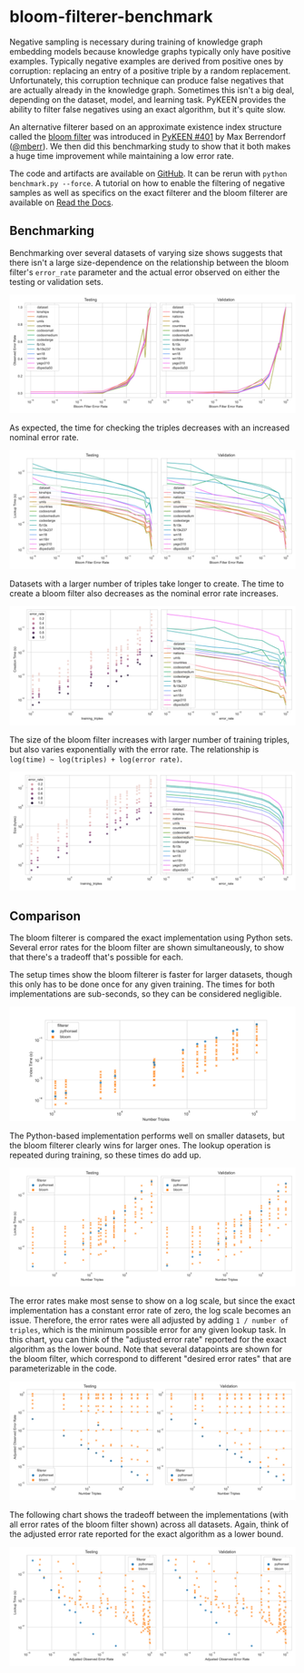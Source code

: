 # bloom-filterer-benchmark

Negative sampling is necessary during training of knowledge graph embedding models because knowledge graphs typically
only have positive examples. Typically negative examples are derived from positive ones by corruption: replacing an 
entry of a positive triple by a random replacement. Unfortunately, this corruption technique can produce false 
negatives that are actually already in the knowledge graph. Sometimes this isn't a big deal, depending on the 
dataset, model, and learning task. PyKEEN provides the ability to filter false negatives using an exact algorithm, 
but it's quite slow.

An alternative filterer based on an approximate existence index structure called the
[bloom filter](https://en.wikipedia.org/wiki/Bloom_filter) was introduced in
[PyKEEN #401](https://github.com/pykeen/pykeen/pull/401) by Max Berrendorf ([@mberr](https://github.com/mberr)).
We then did this benchmarking study to show that it both makes a huge time improvement while maintaining a low
error rate.

The code and artifacts are available on [GitHub](https://github.com/pykeen/bloom-filterer-benchmark). 
It can be rerun with `python benchmark.py --force`.  A tutorial on how to enable the filtering of negative 
samples as well as specifics on the exact filterer and the bloom filterer are available on
[Read the Docs](https://pykeen.readthedocs.io/en/latest/reference/negative_sampling.html).

## Benchmarking

Benchmarking over several datasets of varying size shows suggests that there isn't a large size-dependence on the
relationship between the bloom filter's
`error_rate` parameter and the actual error observed on either the testing or validation sets.

<img src="charts/errors.svg" />

As expected, the time for checking the triples decreases with an increased nominal error rate.

<img src="charts/lookup_times.svg" />

Datasets with a larger number of triples take longer to create. The time to create a bloom filter also decreases as the
nominal error rate increases.

<img src="charts/creation_times.svg" />

The size of the bloom filter increases with larger number of training triples, but also varies exponentially with the
error rate. The relationship is `log(time) ~ log(triples) + log(error rate)`.

<img src="charts/sizes.svg" />

## Comparison

The bloom filterer is compared the exact implementation using Python sets. Several error rates
for the bloom filter are shown simultaneously, to show that there's a tradeoff that's possible for each.

The setup times show the bloom filterer is faster for larger datasets, though this only has to be done once
for any given training. The times for both implementations are sub-seconds, so they can be considered negligible.

<img src="charts/comparison/setup.svg" />

The Python-based implementation performs well on smaller datasets, but the bloom filterer clearly wins for larger
ones. The lookup operation is repeated during training, so these times do add up.

<img src="charts/comparison/lookup_times.svg" />

The error rates make most sense to show on a log scale, but since the exact implementation has a constant error
rate of zero, the log scale becomes an issue. Therefore, the error rates were all adjusted by adding
`1 / number of triples`, which is the minimum possible error for any given lookup task. In this chart, you can
think of the "adjusted error rate" reported for the exact algorithm as the lower bound. Note that several datapoints
are shown for the bloom filter, which correspond to different "desired error rates" that are parameterizable
in the code.

<img src="charts/comparison/errors.svg" />

The following chart shows the tradeoff between the implementations (with all error rates of the bloom filter shown)
across all datasets. Again, think of the adjusted error rate reported for the exact algorithm as a lower bound.

<img src="charts/comparison/errors_2d.svg" />
